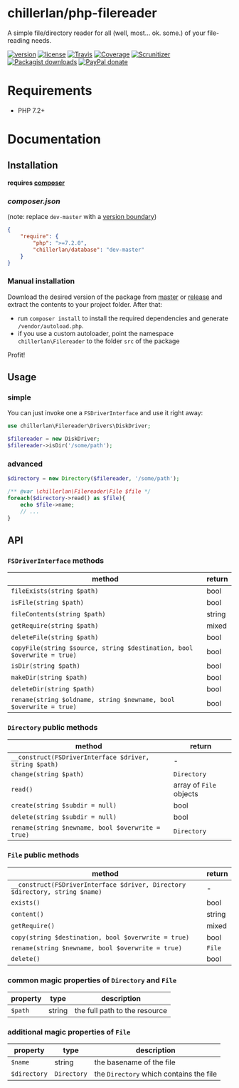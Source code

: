 # chillerlan/php-filereader
A simple file/directory reader for all (well, most... ok. some.) of your file-reading needs.

[![version][packagist-badge]][packagist]
[![license][license-badge]][license]
[![Travis][travis-badge]][travis]
[![Coverage][coverage-badge]][coverage]
[![Scrunitizer][scrutinizer-badge]][scrutinizer]
[![Packagist downloads][downloads-badge]][downloads]
[![PayPal donate][donate-badge]][donate]

[packagist-badge]: https://img.shields.io/packagist/v/chillerlan/php-filereader.svg?style=flat-square
[packagist]: https://packagist.org/packages/chillerlan/php-filereader
[license-badge]: https://img.shields.io/github/license/chillerlan/php-filereader.svg?style=flat-square
[license]: https://github.com/chillerlan/php-filereader/blob/master/LICENSE
[travis-badge]: https://img.shields.io/travis/chillerlan/php-filereader.svg?style=flat-square
[travis]: https://travis-ci.org/chillerlan/php-filereader
[coverage-badge]: https://img.shields.io/codecov/c/github/chillerlan/php-filereader.svg?style=flat-square
[coverage]: https://codecov.io/github/chillerlan/php-filereader
[scrutinizer-badge]: https://img.shields.io/scrutinizer/g/chillerlan/php-filereader.svg?style=flat-square
[scrutinizer]: https://scrutinizer-ci.com/g/chillerlan/php-filereader
[downloads-badge]: https://img.shields.io/packagist/dt/chillerlan/php-filereader.svg?style=flat-square
[downloads]: https://packagist.org/packages/chillerlan/database/stats
[donate-badge]: https://img.shields.io/badge/donate-paypal-ff33aa.svg?style=flat-square
[donate]: https://www.paypal.com/cgi-bin/webscr?cmd=_s-xclick&hosted_button_id=WLYUNAT9ZTJZ4

# Requirements
- PHP 7.2+

# Documentation

## Installation
**requires [composer](https://getcomposer.org)**

### *composer.json*
 (note: replace `dev-master` with a [version boundary](https://getcomposer.org/doc/articles/versions.md#summary))
```json
{
	"require": {
		"php": ">=7.2.0",
		"chillerlan/database": "dev-master"
	}
}
```

### Manual installation
Download the desired version of the package from [master](https://github.com/chillerlan/php-filereader/archive/master.zip) or 
[release](https://github.com/chillerlan/php-filereader/releases) and extract the contents to your project folder. After that:
  - run `composer install` to install the required dependencies and generate `/vendor/autoload.php`.
  - if you use a custom autoloader, point the namespace `chillerlan\Filereader` to the folder `src` of the package 

Profit!

## Usage
### simple
You can just invoke one a `FSDriverInterface` and use it right away:

```php
use chillerlan\Filereader\Drivers\DiskDriver;

$filereader = new DiskDriver;
$filereader->isDir('/some/path');

```

### advanced
```php
$directory = new Directory($filereader, '/some/path');

/** @var \chillerlan\Filereader\File $file */
foreach($directory->read() as $file){
	echo $file->name;
	// ...
}

```

## API
### `FSDriverInterface` methods
method | return 
------ | ------
`fileExists(string $path)` | bool
`isFile(string $path)` | bool
`fileContents(string $path)` | string
`getRequire(string $path)` | mixed
`deleteFile(string $path)` | bool
`copyFile(string $source, string $destination, bool $overwrite = true)` | bool
`isDir(string $path)` | bool
`makeDir(string $path)` | bool
`deleteDir(string $path)` | bool
`rename(string $oldname, string $newname, bool $overwrite = true)` | bool

### `Directory` public methods
method | return 
------ | ------
`__construct(FSDriverInterface $driver, string $path)` | -
`change(string $path)` | `Directory`
`read()` | array of `File` objects
`create(string $subdir = null)` | bool
`delete(string $subdir = null)` | bool
`rename(string $newname, bool $overwrite = true)` | `Directory`

### `File` public methods
method | return 
------ | ------
`__construct(FSDriverInterface $driver, Directory $directory, string $name)` | -
`exists()` | bool
`content()` | string
`getRequire()` | mixed
`copy(string $destination, bool $overwrite = true)` | bool
`rename(string $newname, bool $overwrite = true)` | `File`
`delete()` | bool

### common magic properties of `Directory` and `File`
property | type | description
-------- | ---- | ----------- 
`$path` | string | the full path to the resource

### additional magic properties of `File`
property | type | description
-------- | ---- | ----------- 
`$name` | string | the basename of the file
`$directory` | `Directory` | the `Directory` which contains the file
